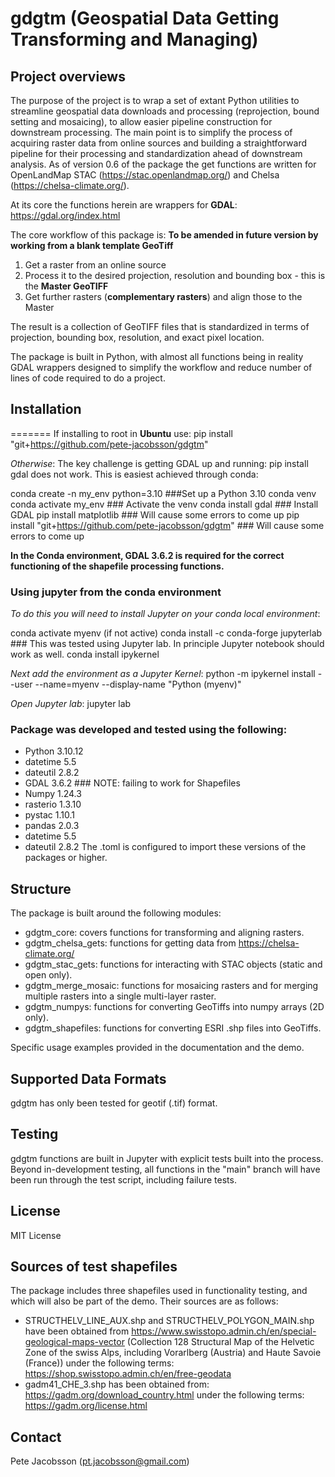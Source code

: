 # gdgtm (Geospatial Data Getting Transforming and Managing)

## Project overviews
The purpose of the project is to wrap a set of extant Python utilities to streamline geospatial data downloads and processing (reprojection, bound setting and mosaicing), to allow easier pipeline construction for downstream processing. The main point is to simplify the process of acquiring raster data from online sources and building a straightforward pipeline for their processing and standardization ahead of downstream analysis. As of version 0.6 of the package the get functions are written for OpenLandMap STAC (https://stac.openlandmap.org/) and Chelsa (https://chelsa-climate.org/).

At its core the functions herein are wrappers for **GDAL**: https://gdal.org/index.html

The core workflow of this package is: **To be amended in future version by working from a blank template GeoTiff**
1. Get a raster from an online source
2. Process it to the desired projection, resolution and bounding box - this is the **Master GeoTIFF**
3. Get further rasters (**complementary rasters**) and align those to the Master

The result is a collection of GeoTIFF files that is standardized in terms of projection, bounding box, resolution, and exact pixel location.

The package is built in Python, with almost all functions being in reality GDAL wrappers designed to simplify the workflow and reduce number of lines of code required to do a project.


## Installation

=======
If installing to root in **Ubuntu** use: pip install "git+https://github.com/pete-jacobsson/gdgtm"

*Otherwise*:
The key challenge is getting GDAL up and running: pip install gdal does not work. 
This is easiest achieved through conda:

conda create -n my_env python=3.10  ###Set up a Python 3.10 conda venv
conda activate my_env ### Activate the venv
conda install gdal ### Install GDAL
pip install matplotlib ### Will cause some errors to come up
pip install "git+https://github.com/pete-jacobsson/gdgtm" ### Will cause some errors to come up

**In the Conda environment, GDAL 3.6.2 is required for the correct functioning of the shapefile processing functions.**

### Using jupyter from the conda environment
*To do this you will need to install Jupyter on your conda local environment*:

conda activate myenv (if not active)
conda install -c conda-forge jupyterlab  ### This was tested using Jupyter lab. In principle Jupyter notebook should work as well.
conda install ipykernel


*Next add the environment as a Jupyter Kernel*:
python -m ipykernel install --user --name=myenv --display-name "Python (myenv)"


*Open Jupyter lab*:
jupyter lab



### Package was developed and tested using the following:
* Python 3.10.12
* datetime 5.5
* dateutil 2.8.2
* GDAL 3.6.2 ### NOTE: failing to work for Shapefiles
* Numpy 1.24.3
* rasterio 1.3.10
* pystac 1.10.1
* pandas 2.0.3
* datetime 5.5
* dateutil 2.8.2
The .toml is configured to import these versions of the packages or higher.

## Structure
The package is built around the following modules:
- gdgtm_core: covers functions for transforming and aligning rasters.
- gdgtm_chelsa_gets: functions for getting data from https://chelsa-climate.org/
- gdgtm_stac_gets: functions for interacting with STAC objects (static and open only).
- gdgtm_merge_mosaic: functions for mosaicing rasters and for merging multiple rasters into a single multi-layer raster.
- gdgtm_numpys: functions for converting GeoTiffs into numpy arrays (2D only).
- gdgtm_shapefiles: functions for converting ESRI .shp files into GeoTiffs.

Specific usage examples provided in the documentation and the demo.


## Supported Data Formats
gdgtm has only been tested for geotif (.tif) format.

## Testing
gdgtm functions are built in Jupyter with explicit tests built into the process.
Beyond in-development testing, all functions in the "main" branch will have been run through the test script, including failure tests.

## License
MIT License

## Sources of test shapefiles

The package includes three shapefiles used in functionality testing, and which will also be part of the demo. Their sources are as follows:

- STRUCTHELV_LINE_AUX.shp and STRUCTHELV_POLYGON_MAIN.shp have been obtained from https://www.swisstopo.admin.ch/en/special-geological-maps-vector (Collection 128 Structural Map of the Helvetic Zone of the swiss Alps, including Vorarlberg (Austria) and Haute Savoie (France)) under the following terms: https://shop.swisstopo.admin.ch/en/free-geodata
- gadm41_CHE_3.shp has been obtained from: https://gadm.org/download_country.html under the following terms: https://gadm.org/license.html


## Contact
Pete Jacobsson (pt.jacobsson@gmail.com)
